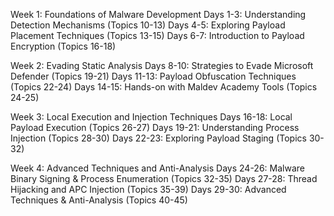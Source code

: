 Week 1: Foundations of Malware Development
Days 1-3: Understanding Detection Mechanisms (Topics 10-13)
Days 4-5: Exploring Payload Placement Techniques (Topics 13-15)
Days 6-7: Introduction to Payload Encryption (Topics 16-18)


Week 2: Evading Static Analysis
Days 8-10: Strategies to Evade Microsoft Defender (Topics 19-21)
Days 11-13: Payload Obfuscation Techniques (Topics 22-24)
Days 14-15: Hands-on with Maldev Academy Tools (Topics 24-25)


Week 3: Local Execution and Injection Techniques
Days 16-18: Local Payload Execution (Topics 26-27)
Days 19-21: Understanding Process Injection (Topics 28-30)
Days 22-23: Exploring Payload Staging (Topics 30-32)


Week 4: Advanced Techniques and Anti-Analysis
Days 24-26: Malware Binary Signing & Process Enumeration (Topics 32-35)
Days 27-28: Thread Hijacking and APC Injection (Topics 35-39)
Days 29-30: Advanced Techniques & Anti-Analysis (Topics 40-45)
